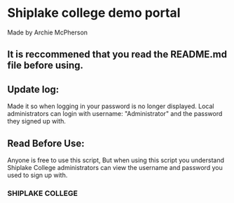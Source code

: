 # Shiplake college demo portal
Made by Archie McPherson

## It is reccommened that you read the README.md file before using.

## Update log:

Made it so when logging in your password is no longer displayed.
Local administrators can login with username: "Administrator" and the password they signed up with.

## Read Before Use:
Anyone is free to use this script, But when using this script you understand Shiplake College administrators can view the username and password you used to sign up with.
### SHIPLAKE COLLEGE ###
